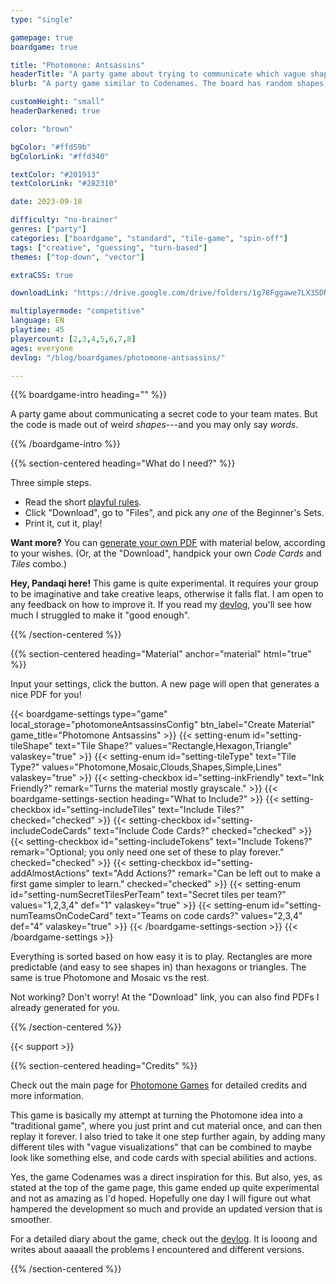 ```yaml
---
type: "single"

gamepage: true
boardgame: true

title: "Photomone: Antsassins"
headerTitle: "A party game about trying to communicate which vague shape belongs to your team"
blurb: "A party game similar to Codenames. The board has random shapes, and you must somehow communicate which one is yours."

customHeight: "small"
headerDarkened: true

color: "brown"

bgColor: "#ffd59b"
bgColorLink: "#ffd340"

textColor: "#201913"
textColorLink: "#282310"

date: 2023-09-18

difficulty: "no-brainer"
genres: ["party"]
categories: ["boardgame", "standard", "tile-game", "spin-off"]
tags: ["creative", "guessing", "turn-based"]
themes: ["top-down", "vector"]

extraCSS: true

downloadLink: "https://drive.google.com/drive/folders/1g78Fggawe7LX35DNlYHZJALXqPZIAPav"

multiplayermode: "competitive"
language: EN
playtime: 45
playercount: [2,3,4,5,6,7,8]
ages: everyone
devlog: "/blog/boardgames/photomone-antsassins/"

---
```


{{% boardgame-intro heading="" %}}

A party game about communicating a secret code to your team mates. But the code is made out of weird _shapes_---and you may only say _words_.

{{% /boardgame-intro %}}

{{% section-centered heading="What do I need?" %}}

Three simple steps.
* Read the short [playful rules](rules).
* Click "Download", go to "Files", and pick any _one_ of the Beginner's Sets.
* Print it, cut it, play!

**Want more?** You can [generate your own PDF](#material) with material below, according to your wishes. (Or, at the "Download", handpick your own _Code Cards_ and _Tiles_ combo.)

**Hey, Pandaqi here!** This game is quite experimental. It requires your group to be imaginative and take creative leaps, otherwise it falls flat. I am open to any feedback on how to improve it. If you read my [devlog](/blog/boardgames/photomone-antsassins/), you'll see how much I struggled to make it "good enough".

{{% /section-centered %}}

{{% section-centered heading="Material" anchor="material" html="true" %}}

<p>Input your settings, click the button. A new page will open that generates a nice PDF for you!</p>

{{< boardgame-settings type="game" local_storage="photomoneAntsassinsConfig" btn_label="Create Material" game_title="Photomone Antsassins" >}}
  {{< setting-enum id="setting-tileShape" text="Tile Shape?" values="Rectangle,Hexagon,Triangle" valaskey="true" >}}
  {{< setting-enum id="setting-tileType" text="Tile Type?" values="Photomone,Mosaic,Clouds,Shapes,Simple,Lines" valaskey="true" >}}
  {{< setting-checkbox id="setting-inkFriendly" text="Ink Friendly?" remark="Turns the material mostly grayscale." >}}
  {{< boardgame-settings-section heading="What to Include?" >}}
    {{< setting-checkbox id="setting-includeTiles" text="Include Tiles?" checked="checked" >}}
    {{< setting-checkbox id="setting-includeCodeCards" text="Include Code Cards?" checked="checked" >}}
    {{< setting-checkbox id="setting-includeTokens" text="Include Tokens?" remark="Optional; you only need one set of these to play forever." checked="checked" >}}
    {{< setting-checkbox id="setting-addAlmostActions" text="Add Actions?" remark="Can be left out to make a first game simpler to learn." checked="checked" >}}
    {{< setting-enum id="setting-numSecretTilesPerTeam" text="Secret tiles per team?" values="1,2,3,4" def="1" valaskey="true" >}}
    {{< setting-enum id="setting-numTeamsOnCodeCard" text="Teams on code cards?" values="2,3,4" def="4" valaskey="true" >}}
  {{< /boardgame-settings-section >}}
{{< /boardgame-settings >}}

<p class="remark-below-settings">Everything is sorted based on how easy it is to play. Rectangles are more predictable (and easy to see shapes in) than hexagons or triangles. The same is true Photomone and Mosaic vs the rest.</p> 

<p class="remark-below-settings">Not working? Don't worry! At the "Download" link, you can also find PDFs I already generated for you.</p> 

{{% /section-centered %}}

{{< support >}}

{{% section-centered heading="Credits" %}}

Check out the main page for [Photomone Games](/photomone-games/) for detailed credits and more information.

This game is basically my attempt at turning the Photomone idea into a "traditional game", where you just print and cut material once, and can then replay it forever. I also tried to take it one step further again, by adding many different tiles with "vague visualizations" that can be combined to maybe look like something else, and code cards with special abilities and actions.

Yes, the game Codenames was a direct inspiration for this. But also, yes, as stated at the top of the game page, this game ended up quite experimental and not as amazing as I'd hoped. Hopefully one day I will figure out what hampered the development so much and provide an updated version that is smoother.

For a detailed diary about the game, check out the [devlog](/blog/boardgames/photomone-antsassins/). It is looong and writes about aaaaall the problems I encountered and different versions.

{{% /section-centered %}}